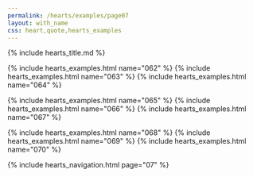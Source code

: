```yaml
---
permalink: /hearts/examples/page07
layout: with_name
css: heart,quote,hearts_examples
---
```


{% include hearts_title.md %}

{% include hearts_examples.html name="062" %}
{% include hearts_examples.html name="063" %}
{% include hearts_examples.html name="064" %}

{% include hearts_examples.html name="065" %}
{% include hearts_examples.html name="066" %}
{% include hearts_examples.html name="067" %}

{% include hearts_examples.html name="068" %}
{% include hearts_examples.html name="069" %}
{% include hearts_examples.html name="070" %}

{% include hearts_navigation.html page="07" %}

